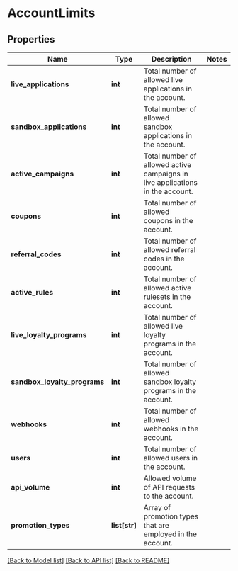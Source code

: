# AccountLimits

## Properties
Name | Type | Description | Notes
------------ | ------------- | ------------- | -------------
**live_applications** | **int** | Total number of allowed live applications in the account. | 
**sandbox_applications** | **int** | Total number of allowed sandbox applications in the account. | 
**active_campaigns** | **int** | Total number of allowed active campaigns in live applications in the account. | 
**coupons** | **int** | Total number of allowed coupons in the account. | 
**referral_codes** | **int** | Total number of allowed referral codes in the account. | 
**active_rules** | **int** | Total number of allowed active rulesets in the account. | 
**live_loyalty_programs** | **int** | Total number of allowed live loyalty programs in the account. | 
**sandbox_loyalty_programs** | **int** | Total number of allowed sandbox loyalty programs in the account. | 
**webhooks** | **int** | Total number of allowed webhooks in the account. | 
**users** | **int** | Total number of allowed users in the account. | 
**api_volume** | **int** | Allowed volume of API requests to the account. | 
**promotion_types** | **list[str]** | Array of promotion types that are employed in the account. | 

[[Back to Model list]](../README.md#documentation-for-models) [[Back to API list]](../README.md#documentation-for-api-endpoints) [[Back to README]](../README.md)


